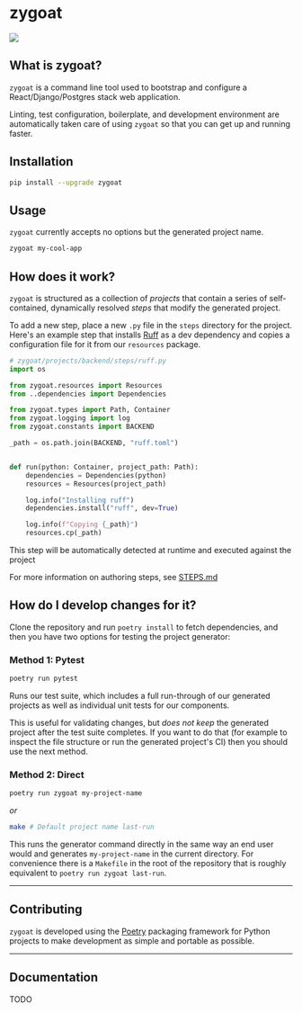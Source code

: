 # zygoat

<img src="https://user-images.githubusercontent.com/640862/75250233-e287ea80-57a5-11ea-9d9f-553662a17706.jpeg" />

## What is zygoat?

`zygoat` is a command line tool used to bootstrap and configure a React/Django/Postgres stack web application.

Linting, test configuration, boilerplate, and development environment are automatically taken care of using `zygoat` so that you can get up and running faster.

## Installation

```bash
pip install --upgrade zygoat
```

## Usage

`zygoat` currently accepts no options but the generated project name.

```bash
zygoat my-cool-app
```

## How does it work?

`zygoat` is structured as a collection of _projects_ that contain a series of self-contained, dynamically resolved _steps_ that modify the generated project.

To add a new step, place a new `.py` file in the `steps` directory for the project. Here's an example step that installs [Ruff](https://github.com/astral-sh/ruff) as a dev dependency and copies a configuration file for it from our `resources` package.

```py
# zygoat/projects/backend/steps/ruff.py
import os

from zygoat.resources import Resources
from ..dependencies import Dependencies

from zygoat.types import Path, Container
from zygoat.logging import log
from zygoat.constants import BACKEND

_path = os.path.join(BACKEND, "ruff.toml")


def run(python: Container, project_path: Path):
    dependencies = Dependencies(python)
    resources = Resources(project_path)

    log.info("Installing ruff")
    dependencies.install("ruff", dev=True)

    log.info(f"Copying {_path}")
    resources.cp(_path)
```

This step will be automatically detected at runtime and executed against the project

For more information on authoring steps, see [STEPS.md](STEPS.md)

## How do I develop changes for it?

Clone the repository and run `poetry install` to fetch dependencies, and then you have two options for testing the project generator:

### Method 1: Pytest

```bash
poetry run pytest
```

Runs our test suite, which includes a full run-through of our generated projects as well as individual unit tests for our components.

This is useful for validating changes, but _does not keep_ the generated project after the test suite completes. If you want to do that (for example to inspect the file structure or run the generated project's CI) then you should use the next method.

### Method 2: Direct

```bash
poetry run zygoat my-project-name
```

_or_

```bash
make # Default project name last-run
```

This runs the generator command directly in the same way an end user would and generates `my-project-name` in the current directory. For convenience there is a `Makefile` in the root of the repository that is roughly equivalent to `poetry run zygoat last-run`.

---

## Contributing

`zygoat` is developed using the [Poetry](https://python-poetry.org/docs/) packaging framework for Python projects to make development as simple and portable as possible.

---

## Documentation

TODO
